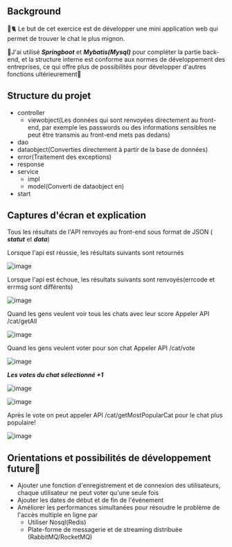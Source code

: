 ## Background

🥰🐈 Le but de cet exercice est de développer une mini application web qui permet de trouver le chat le plus mignon.



👻J'ai utilisé **_Springboot_** et **_Mybatis(Mysql)_** pour compléter la partie back-end, et la structure interne est conforme aux normes de développement des entreprises, ce qui offre plus de possibilités pour développer d'autres fonctions ultérieurement👻

## Structure du projet

* controller
  * viewobject(Les données qui sont renvoyées directement au front-end, par exemple les passwords ou des informations sensibles ne peut être transmis au front-end  mets pas dedans)
* dao
* dataobject(Converties directement à partir de la base de données)
* error(Traitement des exceptions)
* response
* service
  * impl
  * model(Converti de dataobject en)
* start
  


## Captures d'écran et explication

Tous les résultats de l'API renvoyés au front-end sous format de JSON ( **_statut_** et **_data_**)

Lorsque l'api est réussie, les résultats suivants sont retournés

![image](https://user-images.githubusercontent.com/58182030/148266490-95f68a21-c966-4e19-bcd3-e0a9d15beb5f.png)

Lorsque l'api est échoue, les résultats suivants sont renvoyés(errcode et errmsg sont différents)

![image](https://user-images.githubusercontent.com/58182030/148269320-74bac97a-b5ec-48b2-8fa3-52a3b4e2e81c.png)

Quand les gens veulent voir tous les chats avec leur score
Appeler API /cat/getAll 

![image](https://user-images.githubusercontent.com/58182030/148270324-622694ab-60e5-4e1e-91db-425d8260a680.png)


Quand les gens veulent voter pour son chat
Appeler API /cat/vote 

![image](https://user-images.githubusercontent.com/58182030/148270548-97f128ef-ac77-4067-9ce1-2227d45c8d09.png)

**_Les votes du chat sélectionné +1_**

![image](https://user-images.githubusercontent.com/58182030/148270783-978b5587-d4a8-45f8-bf63-aee9ca892eb9.png)

![image](https://user-images.githubusercontent.com/58182030/148270808-459f06fd-682b-480b-b0ac-f88f8ed0ffe3.png)

Après le vote on peut appeler API /cat/getMostPopularCat pour le chat plus populaire!

![image](https://user-images.githubusercontent.com/58182030/148271377-5377e6bb-74ff-4d20-abc8-79725b116f5e.png)

## Orientations et possibilités de développement future🤯

* Ajouter une fonction d'enregistrement et de connexion des utilisateurs, chaque utilisateur ne peut voter qu'une seule fois
* Ajouter les dates de début et de fin de l'événement
* Améliorer les performances simultanées pour résoudre le problème de l'accès multiple en ligne par
  * Utiliser Nosql(Redis)
  * Plate-forme de messagerie et de streaming distribuée (RabbitMQ/RocketMQ)







